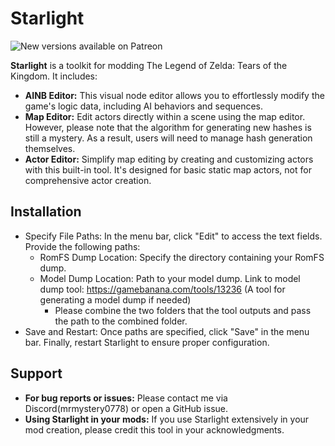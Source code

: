 # Starlight

<img alt="New versions available on Patreon" src="https://img.shields.io/badge/-New%20versions%20available%20on%20Patreon-%23FFFFFF?style=flat&logo=patreon&labelColor=%23000000&color=%23FFFFFF&link=https%3A%2F%2Fwww.patreon.com%2FMrMystery846">

**Starlight** is a toolkit for modding The Legend of Zelda: Tears of the Kingdom. It includes:

-   **AINB Editor:** This visual node editor allows you to effortlessly modify the game's logic data, including AI behaviors and sequences.
-   **Map Editor:** Edit actors directly within a scene using the map editor. However, please note that the algorithm for generating new hashes is still a mystery. As a result, users will need to manage hash generation themselves.
-   **Actor Editor:** Simplify map editing by creating and customizing actors with this built-in tool. It's designed for basic static map actors, not for comprehensive actor creation.

## Installation
-  Specify File Paths: In the menu bar, click "Edit" to access the text fields. Provide the following paths:
    *  RomFS Dump Location: Specify the directory containing your RomFS dump.
    *  Model Dump Location: Path to your model dump. Link to model dump tool: https://gamebanana.com/tools/13236 (A tool for generating a model dump if needed)
        * Please combine the two folders that the tool outputs and pass the path to the combined folder.
-  Save and Restart: Once paths are specified, click "Save" in the menu bar. Finally, restart Starlight to ensure proper configuration.


## Support

-   **For bug reports or issues:** Please contact me via Discord(mrmystery0778) or open a GitHub issue.
-   **Using Starlight in your mods:** If you use Starlight extensively in your mod creation, please credit this tool in your acknowledgments.
